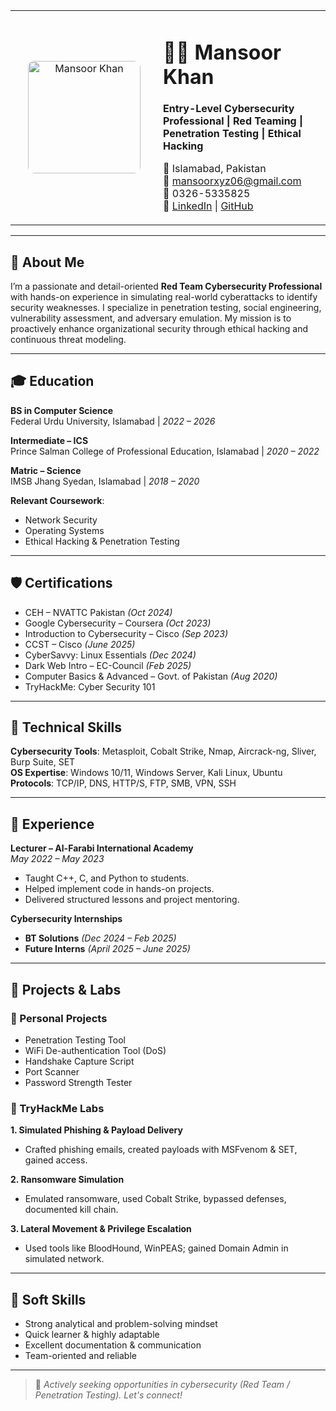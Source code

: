 <table>
<tr>
<td width="220px" align="center">
  <img src="profile.jpg" width="180" alt="Mansoor Khan" style="border-radius: 10px;">
</td>
<td>

# 👨‍💻 Mansoor Khan

**Entry-Level Cybersecurity Professional | Red Teaming | Penetration Testing | Ethical Hacking**

📍 Islamabad, Pakistan  
📧 mansoorxyz06@gmail.com  
📱 0326-5335825  
🔗 [LinkedIn](https://www.linkedin.com/in/mansoor-k-5687b1299) | [GitHub](https://github.com/123-mansoor)

</td>
</tr>
</table>

---

## 🧠 About Me

I’m a passionate and detail-oriented **Red Team Cybersecurity Professional** with hands-on experience in simulating real-world cyberattacks to identify security weaknesses. I specialize in penetration testing, social engineering, vulnerability assessment, and adversary emulation. My mission is to proactively enhance organizational security through ethical hacking and continuous threat modeling.

---

## 🎓 Education

**BS in Computer Science**  
Federal Urdu University, Islamabad | *2022 – 2026*

**Intermediate – ICS**  
Prince Salman College of Professional Education, Islamabad | *2020 – 2022*

**Matric – Science**  
IMSB Jhang Syedan, Islamabad | *2018 – 2020*

**Relevant Coursework**:  
- Network Security  
- Operating Systems  
- Ethical Hacking & Penetration Testing  

---

## 🛡️ Certifications

- CEH – NVATTC Pakistan *(Oct 2024)*  
- Google Cybersecurity – Coursera *(Oct 2023)*  
- Introduction to Cybersecurity – Cisco *(Sep 2023)*  
- CCST – Cisco *(June 2025)*  
- CyberSavvy: Linux Essentials *(Dec 2024)*  
- Dark Web Intro – EC-Council *(Feb 2025)*  
- Computer Basics & Advanced – Govt. of Pakistan *(Aug 2020)*  
- TryHackMe: Cyber Security 101

---

## 🧰 Technical Skills

**Cybersecurity Tools**: Metasploit, Cobalt Strike, Nmap, Aircrack-ng, Sliver, Burp Suite, SET  
**OS Expertise**: Windows 10/11, Windows Server, Kali Linux, Ubuntu  
**Protocols**: TCP/IP, DNS, HTTP/S, FTP, SMB, VPN, SSH  

---

## 💼 Experience

**Lecturer – Al-Farabi International Academy**  
*May 2022 – May 2023*  
- Taught C++, C, and Python to students.  
- Helped implement code in hands-on projects.  
- Delivered structured lessons and project mentoring.

**Cybersecurity Internships**  
- **BT Solutions** *(Dec 2024 – Feb 2025)*  
- **Future Interns** *(April 2025 – June 2025)*  

---

## 🔬 Projects & Labs

### 🔧 Personal Projects
- Penetration Testing Tool  
- WiFi De-authentication Tool (DoS)  
- Handshake Capture Script  
- Port Scanner  
- Password Strength Tester  

### 🧪 TryHackMe Labs

**1. Simulated Phishing & Payload Delivery**  
- Crafted phishing emails, created payloads with MSFvenom & SET, gained access.

**2. Ransomware Simulation**  
- Emulated ransomware, used Cobalt Strike, bypassed defenses, documented kill chain.

**3. Lateral Movement & Privilege Escalation**  
- Used tools like BloodHound, WinPEAS; gained Domain Admin in simulated network.

---

## 🤝 Soft Skills

- Strong analytical and problem-solving mindset  
- Quick learner & highly adaptable  
- Excellent documentation & communication  
- Team-oriented and reliable  

---

> 🚀 *Actively seeking opportunities in cybersecurity (Red Team / Penetration Testing). Let's connect!*
